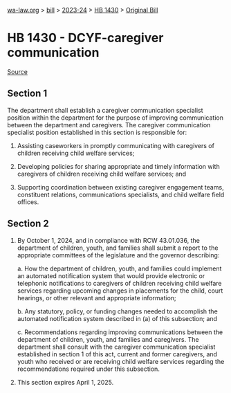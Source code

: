 [wa-law.org](/) > [bill](/bill/) > [2023-24](/bill/2023-24/) > [HB 1430](/bill/2023-24/hb/1430/) > [Original Bill](/bill/2023-24/hb/1430/1/)

# HB 1430 - DCYF-caregiver communication

[Source](http://lawfilesext.leg.wa.gov/biennium/2023-24/Pdf/Bills/House%20Bills/1430.pdf)

## Section 1
The department shall establish a caregiver communication specialist position within the department for the purpose of improving communication between the department and caregivers. The caregiver communication specialist position established in this section is responsible for:

1. Assisting caseworkers in promptly communicating with caregivers of children receiving child welfare services;

2. Developing policies for sharing appropriate and timely information with caregivers of children receiving child welfare services; and

3. Supporting coordination between existing caregiver engagement teams, constituent relations, communications specialists, and child welfare field offices.

## Section 2
1. By October 1, 2024, and in compliance with RCW 43.01.036, the department of children, youth, and families shall submit a report to the appropriate committees of the legislature and the governor describing:

    a. How the department of children, youth, and families could implement an automated notification system that would provide electronic or telephonic notifications to caregivers of children receiving child welfare services regarding upcoming changes in placements for the child, court hearings, or other relevant and appropriate information;

    b. Any statutory, policy, or funding changes needed to accomplish the automated notification system described in (a) of this subsection; and

    c. Recommendations regarding improving communications between the department of children, youth, and families and caregivers. The department shall consult with the caregiver communication specialist established in section 1 of this act, current and former caregivers, and youth who received or are receiving child welfare services regarding the recommendations required under this subsection.

2. This section expires April 1, 2025.
